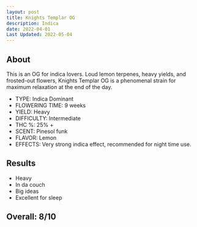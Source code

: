 ```yaml
---
layout: post
title: Knights Templar OG
description: Indica
date: 2022-04-01
Last Updated: 2022-05-04
---
```

## About

This is an OG for indica lovers. Loud lemon terpenes, heavy yields, and frosted-out flowers, Knights Templar OG is a phenomenal strain for maximum relaxation at the end of the day.

* TYPE: Indica Dominant
* FLOWERING TIME: 9 weeks
* YIELD: Heavy
* DIFFICULTY: Intermediate
* THC %: 25% +
* SCENT: Pinesol funk
* FLAVOR: Lemon
* EFFECTS: Very strong indica effect, recommended for night time use.

## Results

* Heavy
* In da couch
* Big ideas
* Excellent for sleep

## Overall: 8/10